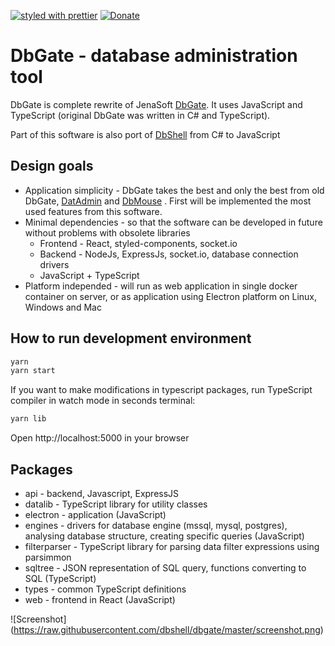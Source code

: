 [![styled with prettier](https://img.shields.io/badge/styled_with-prettier-ff69b4.svg)](https://github.com/prettier/prettier)
[![Donate](https://img.shields.io/badge/donate-paypal-blue.svg)](https://paypal.me/JanProchazkaCz/30eur)

# DbGate - database administration tool

DbGate is complete rewrite of JenaSoft [DbGate](http://www.jenasoft.com/dbgate). It uses JavaScript and TypeScript (original DbGate was written in C# and TypeScript). 

Part of this software is also port of [DbShell](https://github.com/dbshell/dbshell) from C# to JavaScript

## Design goals
* Application simplicity - DbGate takes the best and only the best from old DbGate, [DatAdmin](http://www.jenasoft.com/datadmin) and [DbMouse](http://www.jenasoft.com/dbmouse) . First will be implemented the most used features from this software.
* Minimal dependencies - so that the software can be developed in future without problems with obsolete libraries
    * Frontend - React, styled-components, socket.io
    * Backend - NodeJs, ExpressJs, socket.io, database connection drivers
    * JavaScript + TypeScript
* Platform independed - will run as web application in single docker container on server, or as application using Electron platform on Linux, Windows and Mac

## How to run development environment

```sh
yarn
yarn start
```

If you want to make modifications in typescript packages, run TypeScript compiler in watch mode in seconds terminal:
```sh
yarn lib
```

Open http://localhost:5000 in your browser

## Packages
* api - backend, Javascript, ExpressJS
* datalib - TypeScript library for utility classes
* electron - application (JavaScript)
* engines - drivers for database engine (mssql, mysql, postgres), analysing database structure, creating specific queries (JavaScript)
* filterparser - TypeScript library for parsing data filter expressions using parsimmon
* sqltree - JSON representation of SQL query, functions converting to SQL (TypeScript)
* types - common TypeScript definitions
* web - frontend in React (JavaScript)

![Screenshot]
(https://raw.githubusercontent.com/dbshell/dbgate/master/screenshot.png)
